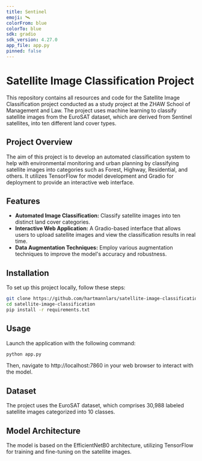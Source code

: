 ```yaml
---
title: Sentinel
emoji: 🛰️
colorFrom: blue
colorTo: blue
sdk: gradio
sdk_version: 4.27.0
app_file: app.py
pinned: false
---
```


# Satellite Image Classification Project

This repository contains all resources and code for the Satellite Image Classification project conducted as a study project at the ZHAW School of Management and Law. The project uses machine learning to classify satellite images from the EuroSAT dataset, which are derived from Sentinel satellites, into ten different land cover types.

## Project Overview

The aim of this project is to develop an automated classification system to help with environmental monitoring and urban planning by classifying satellite images into categories such as Forest, Highway, Residential, and others. It utilizes TensorFlow for model development and Gradio for deployment to provide an interactive web interface.

## Features

- **Automated Image Classification:** Classify satellite images into ten distinct land cover categories.
- **Interactive Web Application:** A Gradio-based interface that allows users to upload satellite images and view the classification results in real time.
- **Data Augmentation Techniques:** Employ various augmentation techniques to improve the model's accuracy and robustness.

## Installation

To set up this project locally, follow these steps:

```bash
git clone https://github.com/hartmannlars/satellite-image-classification.git
cd satellite-image-classification
pip install -r requirements.txt
```

## Usage

Launch the application with the following command:

```bash
python app.py
```

Then, navigate to http://localhost:7860 in your web browser to interact with the model.

## Dataset

The project uses the EuroSAT dataset, which comprises 30,988 labeled satellite images categorized into 10 classes.

## Model Architecture

The model is based on the EfficientNetB0 architecture, utilizing TensorFlow for training and fine-tuning on the satellite images.
